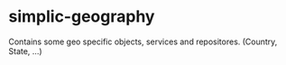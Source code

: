# simplic-geography
Contains some geo specific objects, services and repositores. (Country, State, ...)

